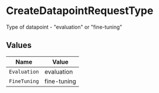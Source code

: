 # CreateDatapointRequestType

Type of datapoint - "evaluation" or "fine-tuning"


## Values

| Name         | Value        |
| ------------ | ------------ |
| `Evaluation` | evaluation   |
| `FineTuning` | fine-tuning  |